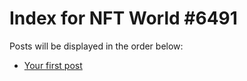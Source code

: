 # Index for NFT World #6491
Posts will be displayed in the order below:

- [Your first post](./001-first.md)

